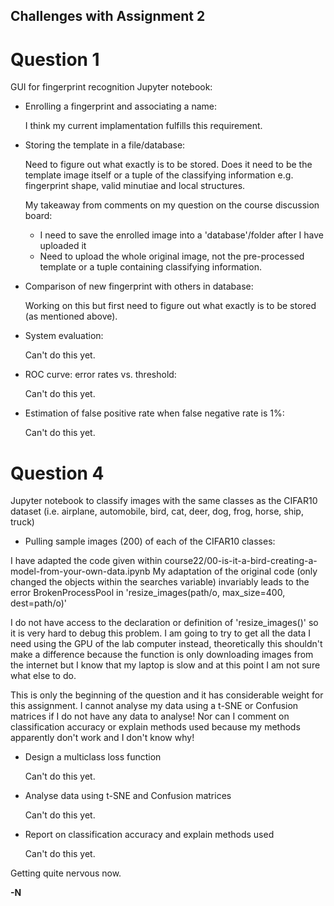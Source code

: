 ## Challenges with Assignment 2
# Question 1
GUI for fingerprint recognition Jupyter notebook:
- Enrolling a fingerprint and associating a name:

  I think my current implamentation fulfills this requirement.
  
- Storing the template in a file/database:

  Need to figure out what exactly is to be stored.
  Does it need to be the template image itself or a tuple of the classifying information
  e.g. fingerprint shape, valid minutiae and local structures.

  My takeaway from comments on my question on the course discussion board:
  - I need to save the enrolled image into a 'database'/folder after I have uploaded it
  - Need to upload the whole original image, not the pre-processed template or a tuple containing classifying information.
    
- Comparison of new fingerprint with others in database:

   Working on this but first need to figure out what exactly is to be stored (as mentioned above).
  
- System evaluation:

  Can't do this yet.
- ROC curve: error rates vs. threshold:

  Can't do this yet.
- Estimation of false positive rate when false negative rate is 1%:

  Can't do this yet.

# Question 4
Jupyter notebook to classify images with the same classes as the CIFAR10 dataset 
(i.e. airplane, automobile, bird, cat, deer, dog, frog, horse, ship, truck)

- Pulling sample images (200) of each of the CIFAR10 classes:

I have adapted the code given within course22/00-is-it-a-bird-creating-a-model-from-your-own-data.ipynb
My adaptation of the original code (only changed the objects within the searches variable) invariably leads
to the error BrokenProcessPool in 'resize_images(path/o, max_size=400, dest=path/o)'

I do not have access to the declaration or definition of 'resize_images()' so it is very hard to debug this problem. 
I am going to try to get all the data I need using the GPU of the lab computer instead, theoretically this shouldn't 
make a difference because the function is only downloading images from the internet but I know that my laptop is slow 
and at this point I am not sure what else to do.

This is only the beginning of the question and it has considerable weight for this assignment. I cannot analyse my data 
using a t-SNE or Confusion matrices if I do not have any data to analyse! Nor can I comment on classification accuracy 
or explain methods used because my methods apparently don't work and I don't know why!

- Design a multiclass loss function

  Can't do this yet.

- Analyse data using t-SNE and Confusion matrices

  Can't do this yet.

- Report on classification accuracy and explain methods used

  Can't do this yet.

Getting quite nervous now.

**-N**
